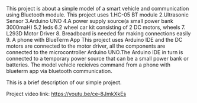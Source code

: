 This project is about a simple model of a smart vehicle and communication using Bluetooth module.
This project uses 
1.HC-05 BT module 
2.Ultrasonic Sensor 
3.Arduino UNO
4.A power supply source(a small power bank 3000maH) 
5.2 leds
6.2 wheel car kit consisting of 2 DC motors, wheels
7. L293D Motor Driver
8. Breadboard is needed for making connections easily
9. A phone with BlueTerm App
This project uses Arduino IDE and the DC motors are connected to the motor driver, all the components are connected to the microcontroller Arduino UNO.The Arduino IDE in turn is connected to a temporary power source that can be a small power bank or batteries. The model vehicle recieives command from a phone with blueterm app via bluetooth communication.

This is a brief description of our simple project.

Project video link: https://youtu.be/ce-8JmkXkEs
